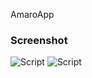AmaroApp

### Screenshot

<img src="https://i.imgur.com/8B3dT9w.png" alt="Script">
<img src="https://i.imgur.com/iWO2ymG.png" alt="Script">


